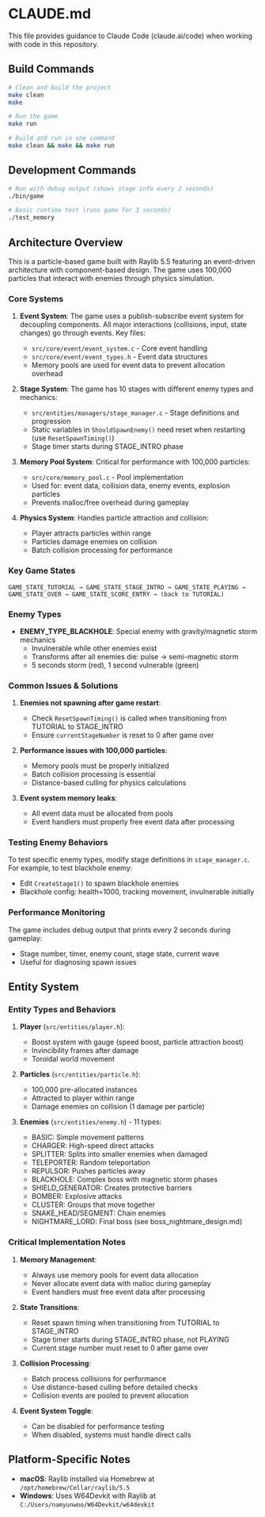 # CLAUDE.md

This file provides guidance to Claude Code (claude.ai/code) when working with code in this repository.

## Build Commands

```bash
# Clean and build the project
make clean
make

# Run the game
make run

# Build and run in one command
make clean && make && make run
```

## Development Commands

```bash
# Run with debug output (shows stage info every 2 seconds)
./bin/game

# Basic runtime test (runs game for 3 seconds)
./test_memory
```

## Architecture Overview

This is a particle-based game built with Raylib 5.5 featuring an event-driven architecture with component-based design. The game uses 100,000 particles that interact with enemies through physics simulation.

### Core Systems

1. **Event System**: The game uses a publish-subscribe event system for decoupling components. All major interactions (collisions, input, state changes) go through events. Key files:
   - `src/core/event/event_system.c` - Core event handling
   - `src/core/event/event_types.h` - Event data structures
   - Memory pools are used for event data to prevent allocation overhead

2. **Stage System**: The game has 10 stages with different enemy types and mechanics:
   - `src/entities/managers/stage_manager.c` - Stage definitions and progression
   - Static variables in `ShouldSpawnEnemy()` need reset when restarting (use `ResetSpawnTiming()`)
   - Stage timer starts during STAGE_INTRO phase

3. **Memory Pool System**: Critical for performance with 100,000 particles:
   - `src/core/memory_pool.c` - Pool implementation
   - Used for: event data, collision data, enemy events, explosion particles
   - Prevents malloc/free overhead during gameplay

4. **Physics System**: Handles particle attraction and collision:
   - Player attracts particles within range
   - Particles damage enemies on collision
   - Batch collision processing for performance

### Key Game States

```
GAME_STATE_TUTORIAL → GAME_STATE_STAGE_INTRO → GAME_STATE_PLAYING → GAME_STATE_OVER → GAME_STATE_SCORE_ENTRY → (back to TUTORIAL)
```

### Enemy Types

- **ENEMY_TYPE_BLACKHOLE**: Special enemy with gravity/magnetic storm mechanics
  - Invulnerable while other enemies exist
  - Transforms after all enemies die: pulse → semi-magnetic storm
  - 5 seconds storm (red), 1 second vulnerable (green)

### Common Issues & Solutions

1. **Enemies not spawning after game restart**: 
   - Check `ResetSpawnTiming()` is called when transitioning from TUTORIAL to STAGE_INTRO
   - Ensure `currentStageNumber` is reset to 0 after game over

2. **Performance issues with 100,000 particles**:
   - Memory pools must be properly initialized
   - Batch collision processing is essential
   - Distance-based culling for physics calculations

3. **Event system memory leaks**:
   - All event data must be allocated from pools
   - Event handlers must properly free event data after processing

### Testing Enemy Behaviors

To test specific enemy types, modify stage definitions in `stage_manager.c`. For example, to test blackhole enemy:
- Edit `CreateStage1()` to spawn blackhole enemies
- Blackhole config: health=1000, tracking movement, invulnerable initially

### Performance Monitoring

The game includes debug output that prints every 2 seconds during gameplay:
- Stage number, timer, enemy count, stage state, current wave
- Useful for diagnosing spawn issues

## Entity System

### Entity Types and Behaviors

1. **Player** (`src/entities/player.h`):
   - Boost system with gauge (speed boost, particle attraction boost)
   - Invincibility frames after damage
   - Toroidal world movement

2. **Particles** (`src/entities/particle.h`):
   - 100,000 pre-allocated instances
   - Attracted to player within range
   - Damage enemies on collision (1 damage per particle)

3. **Enemies** (`src/entities/enemy.h`) - 11 types:
   - BASIC: Simple movement patterns
   - CHARGER: High-speed direct attacks
   - SPLITTER: Splits into smaller enemies when damaged
   - TELEPORTER: Random teleportation
   - REPULSOR: Pushes particles away
   - BLACKHOLE: Complex boss with magnetic storm phases
   - SHIELD_GENERATOR: Creates protective barriers
   - BOMBER: Explosive attacks
   - CLUSTER: Groups that move together
   - SNAKE_HEAD/SEGMENT: Chain enemies
   - NIGHTMARE_LORD: Final boss (see boss_nightmare_design.md)

### Critical Implementation Notes

1. **Memory Management**:
   - Always use memory pools for event data allocation
   - Never allocate event data with malloc during gameplay
   - Event handlers must free event data after processing

2. **State Transitions**:
   - Reset spawn timing when transitioning from TUTORIAL to STAGE_INTRO
   - Stage timer starts during STAGE_INTRO phase, not PLAYING
   - Current stage number must reset to 0 after game over

3. **Collision Processing**:
   - Batch process collisions for performance
   - Use distance-based culling before detailed checks
   - Collision events are pooled to prevent allocation

4. **Event System Toggle**:
   - Can be disabled for performance testing
   - When disabled, systems must handle direct calls

## Platform-Specific Notes

- **macOS**: Raylib installed via Homebrew at `/opt/homebrew/Cellar/raylib/5.5`
- **Windows**: Uses W64Devkit with Raylib at `C:/Users/namyunwoo/W64Devkit/w64devkit`